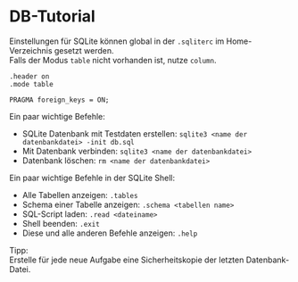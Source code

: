 # DB-Tutorial

Einstellungen für SQLite können global in der `.sqliterc` im Home-Verzeichnis gesetzt werden.  
Falls der Modus `table` nicht vorhanden ist, nutze `column`.

```
.header on
.mode table

PRAGMA foreign_keys = ON;
```

Ein paar wichtige Befehle:

- SQLite Datenbank mit Testdaten erstellen: `sqlite3 <name der datenbankdatei> -init db.sql`
- Mit Datenbank verbinden: `sqlite3 <name der datenbankdatei>`
- Datenbank löschen: `rm <name der datenbankdatei>`

Ein paar wichtige Befehle in der SQLite Shell:

- Alle Tabellen anzeigen: `.tables`
- Schema einer Tabelle anzeigen: `.schema <tabellen name>`
- SQL-Script laden: `.read <dateiname>`
- Shell beenden: `.exit`
- Diese und alle anderen Befehle anzeigen: `.help`

Tipp:  
Erstelle für jede neue Aufgabe eine Sicherheitskopie der letzten Datenbank-Datei.

